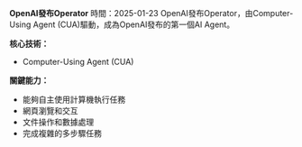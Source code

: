 **OpenAI發布Operator**
時間：2025-01-23
OpenAI發布Operator，由Computer-Using Agent (CUA)驅動，成為OpenAI發布的第一個AI Agent。

**核心技術：**

* Computer-Using Agent (CUA)

**關鍵能力：**

* 能夠自主使用計算機執行任務
* 網頁瀏覽和交互
* 文件操作和數據處理
* 完成複雜的多步驟任務